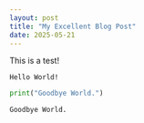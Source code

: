```yaml
---
layout: post
title: "My Excellent Blog Post"
date: 2025-05-21
---
```



This is a test!



    Hello World!



```python
print("Goodbye World.")
```

    Goodbye World.

